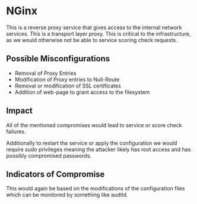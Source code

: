 # NGinx
This is a reverse proxy service that gives access to the internal network services. This is a transport layer proxy. This is critical to the infrastructure, as we would otherwise not be able to service scoring check requests.


## Possible Misconfigurations 
* Removal of Proxy Entries
* Modification of Proxy entries to Null-Route
* Removal or modification of SSL certificates
* Addition of web-page to grant access to the filesystem

## Impact
All of the mentioned compromises would lead to service or score check failures.

Additionally to restart the service or apply the configuration we would require *sudo* privileges meaning the attacker likely has root access and has possibly compromised passwords.

## Indicators of Compromise
This would again be based on the modifications of the configuration files which can be monitored by something like auditd. 
